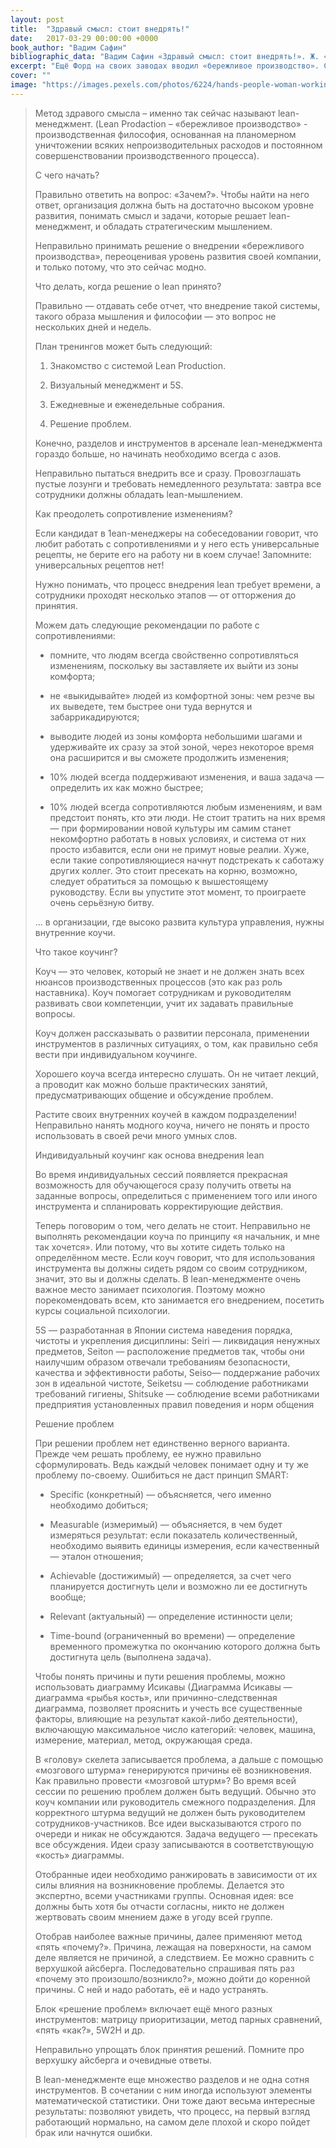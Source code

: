 ```yaml
---
layout: post
title:  "Здравый смысл: стоит внедрять!"
date:   2017-03-29 00:00:00 +0000
book_author: "Вадим Сафин"
bibliographic_data: "Вадим Сафин «Здравый смысл: стоит внедрять!». Ж. «Стандарты и качество», №3 (957), 2017 г., стр. 54-57"
excerpt: "Ещё Форд на своих заводах вводил «бережливое производство». Сейчас только ленивый не пользуется этим методом."
cover: ""
image: "https://images.pexels.com/photos/6224/hands-people-woman-working.jpg?w=940&h=650&auto=compress&cs=tinysrgb"
---
```


> Метод здравого смысла – именно так сейчас называют lean-менеджмент. (Lean Prodaction – «бережливое производство» - производственная философия, основанная на планомерном уничтожении всяких непроизводительных расходов и постоянном совершенствовании производственного процесса).
>
> С чего начать? 
>
> Правильно ответить на вопрос: «Зачем?». Чтобы найти на него ответ, организация должна быть на достаточно высоком уровне развития, понимать смысл и задачи, которые решает lean-менеджмент, и обладать стратегическим мышлением.
>
> Неправильно принимать решение о внедрении «бережливого производства», переоценивая уровень развития своей компании, и только потому, что это сейчас модно.
>
> Что делать, когда решение о lean принято?
>
> Правильно — отдавать себе отчет, что внедрение такой системы, такого образа мышления и философии — это вопрос не нескольких дней и недель.
>
> План тренингов может быть следующий:
>
> 1. Знакомство с системой Lean Production.
>
> 2. Визуальный менеджмент и 5S.
>
> 3. Ежедневные и еженедельные собрания.
>
> 4. Решение проблем.
>
> Конечно, разделов и инструментов в арсенале lean-менеджмента гораздо больше, но начинать необходимо всегда с азов.
>
> Неправильно пытаться внедрить все и сразу. Провозглашать пустые лозунги и требовать немедленного результата: завтра все сотрудники должны обладать lean-мышлением.
>
> Как преодолеть сопротивление изменениям?
>
> Если кандидат в 1еаn-менеджеры на собеседовании говорит, что любит работать с сопротивлениями и у него есть универсальные рецепты, не берите его на работу ни в коем случае! Запомните: универсальных рецептов нет! 
>
> Нужно понимать, что процесс внедрения lean требует времени, а сотрудники проходят несколько этапов — от отторжения до принятия.
>
> Можем дать следующие рекомендации по работе с сопротивлениями:
>
> - помните, что людям всегда свойственно сопротивляться изменениям, поскольку вы заставляете их выйти из зоны комфорта;
>
> - не «выкидывайте» людей из комфортной зоны: чем резче вы их выведете, тем быстрее они туда вернутся и забаррикадируются;
>
> - выводите людей из зоны комфорта небольшими шагами и удерживайте их сразу за этой зоной, через некоторое время она расширится и вы сможете продолжить изменения;
>
> - 10% людей всегда поддерживают изменения, и ваша задача — определить их как можно быстрее;
>
> - 10% людей всегда сопротивляются любым изменениям, и вам предстоит понять, кто эти люди. Не стоит тратить на них время — при формировании новой культуры им самим станет некомфортно работать в новых условиях, и система от них просто избавится, если они не примут новые реалии. Хуже, если такие сопротивляющиеся начнут подстрекать к саботажу других коллег. Это стоит пресекать на корню, возможно, следует обратиться за помощью к вышестоящему руководству. Если вы упустите этот момент, то проиграете очень серьёзную битву.
>
> … в организации, где высоко развита культура управления, нужны внутренние коучи.
>
> Что такое коучинг?
>
> Коуч — это человек, который не знает и не должен знать всех нюансов производственных процессов (это как раз роль наставника). Коуч помогает сотрудникам и руководителям развивать свои компетенции, учит их задавать правильные вопросы.
>
> Коуч должен рассказывать о развитии персонала, применении инструментов в различных ситуациях, о том, как правильно себя вести при индивидуальном коучинге.
>
> Хорошего коуча всегда интересно слушать. Он не читает лекций, а проводит как можно больше практических занятий, предусматривающих общение и обсуждение проблем.
>
> Растите своих внутренних коучей в каждом подразделении! Неправильно нанять модного коуча, ничего не понять и просто использовать в своей речи много умных слов.
>
> Индивидуальный коучинг как основа внедрения lean
>
> Во время индивидуальных сессий появляется прекрасная возможность для обучающегося сразу получить ответы на заданные вопросы, определиться с применением того или иного инструмента и спланировать корректирующие действия.
>
> Теперь поговорим о том, чего делать не стоит. Неправильно не выполнять рекомендации коуча по принципу «я начальник, и мне так хочется». Или потому, что вы хотите сидеть только на определённом месте. Если коуч говорит, что для использования инструмента вы должны сидеть рядом со своим сотрудником, значит, это вы и должны сделать. В lean-менеджменте очень важное место занимает психология. Поэтому можно порекомендовать всем, кто занимается его внедрением, посетить курсы социальной психологии.
>
> 5S — разработанная в Японии система наведения порядка, чистоты и укрепления дисциплины: Seiri — ликвидация ненужных предметов, Seiton — расположение предметов так, чтобы они наилучшим образом отвечали требованиям безопасности, качества и эффективности работы, Seiso— поддержание рабочих зон в идеальной чистоте, Seiketsu — соблюдение работниками требований гигиены, Shitsuke — соблюдение всеми работниками предприятия установленных правил поведения и норм общения
>
> Решение проблем
>
> При решении проблем нет единственно верного варианта. Прежде чем решать проблему, ее нужно правильно сформулировать. Ведь каждый человек понимает одну и ту же проблему по-своему. Ошибиться не даст принцип SMART:
>
> - Specific (конкретный) — объясняется, чего именно необходимо добиться;
>
> - Measurable (измеримый) — объясняется, в чем будет измеряться результат: если показатель количественный, необходимо выявить единицы измерения, если качественный — эталон отношения;
>
> - Achievable (достижимый) — определяется, за счет чего планируется достигнуть цели и возможно ли ее достигнуть вообще;
>
> - Relevant (актуальный) — определение истинности цели;
>
> - Time-bound (ограниченный во времени) — определение временного промежутка по окончанию которого должна быть достигнута цель (выполнена задача).
>
> Чтобы понять причины и пути решения проблемы, можно использовать диаграмму Исикавы (Диаграмма Исикавы — диаграмма «рыбья кость», или причинно-следственная диаграмма, позволяет прояснить и учесть все существенные факторы, влияющие на результат какой-либо деятельности), включающую максимальное число категорий: человек, машина, измерение, материал, метод, окружающая среда.
>
> В «голову» скелета записывается проблема, а дальше с помощью «мозгового штурма» генерируются причины её возникновения. Как правильно провести «мозговой штурм»? Во время всей сессии по решению проблем должен быть ведущий. Обычно это коуч компании или руководитель смежного подразделения. Для корректного штурма ведущий не должен быть руководителем сотрудников-участников. Все идеи высказываются строго по очереди и никак не обсуждаются. Задача ведущего — пресекать все обсуждения. Идеи сразу записываются в соответствующую «кость» диаграммы.
>
> Отобранные идеи необходимо ранжировать в зависимости от их силы влияния на возникновение проблемы. Делается это экспертно, всеми участниками группы. Основная идея: все должны быть хотя бы отчасти согласны, никто не должен жертвовать своим мнением даже в угоду всей группе.
>
> Отобрав наиболее важные причины, далее применяют метод «пять «почему?». Причина, лежащая на поверхности, на самом деле является не причиной, а следствием. Ее можно сравнить с верхушкой айсберга. Последовательно спрашивая пять раз «почему это произошло/возникло?», можно дойти до коренной причины. С ней и надо работать, её и надо устранять. 
>
> Блок «решение проблем» включает ещё много разных инструментов: матрицу приоритизации, метод парных сравнений, «пять «как?», 5W2H и др. 
>
> Неправильно упрощать блок принятия решений. Помните про верхушку айсберга и очевидные ответы.
>
> В lean-менеджменте еще множество разделов и не одна сотня инструментов. В сочетании с ним иногда используют элементы математической статистики. Они тоже дают весьма интересные результаты: позволяют увидеть, что процесс, на первый взгляд работающий нормально, на самом деле плохой и скоро пойдет брак или начнутся ошибки.

